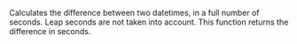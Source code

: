 Calculates the difference between two datetimes, in a full number of seconds.
Leap seconds are not taken into account.
This function returns the difference in seconds.
